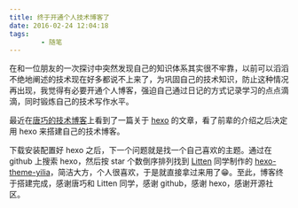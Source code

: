 ```yaml
---
title: 终于开通个人技术博客了
date: 2016-02-24 12:04:18
tags: 
		- 随笔
---
```


在和一位朋友的一次探讨中突然发现自己的知识体系其实很不牢靠，以前可以滔滔不绝地阐述的技术现在好多都说不上来了，为巩固自己的技术知识，防止这种情况再出现，我觉得有必要开通个人博客，强迫自己通过日记的方式记录学习的点点滴滴，同时锻炼自己的技术写作水平。

最近在[唐巧的技术博客](http://blog.devtang.com/2016/02/16/from-octopress-to-hexo/)上看到了一篇关于 [hexo](https://github.com/hexojs/hexo) 的文章，看了前辈的介绍之后决定用 hexo 来搭建自己的技术博客。
<!--more-->
下载安装配置好 hexo 之后，下一个问题就是找一个自己喜欢的主题。通过在 github 上搜索 hexo，然后按 star 个数倒序排列找到 [Litten](http://litten.github.io/) 同学制作的 [hexo-theme-yilia](https://github.com/litten/hexo-theme-yilia)，简洁大方，个人很喜欢，于是就直接拿过来用了😁。至此，博客终于搭建完成，感谢唐巧和 Litten 同学，感谢 github，感谢 hexo，感谢开源社区。